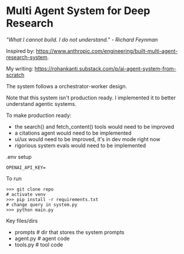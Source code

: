 # Multi Agent System for Deep Research

<i>"What I cannot build. I do not understand." - Richard Feynman</i>

Inspired by: https://www.anthropic.com/engineering/built-multi-agent-research-system.

My writing: https://rohankanti.substack.com/p/ai-agent-system-from-scratch

The system follows a orchestrator-worker design.

Note that this system isn't production ready. I implemented it to better understand agentic systems.

To make production ready:
- the search() and fetch_content() tools would need to be improved
- a citations agent would need to be implemented
- ui/ux would need to be improved, it's in dev mode right now
- rigorious system evals would need to be implemented

.env setup
```
OPENAI_API_KEY=
```

To run
```
>>> git clone repo 
# activate venv
>>> pip install -r requirements.txt
# change query in system.py
>>> python main.py
```

Key files/dirs
- prompts # dir that stores the system prompts
- agent.py # agent code
- tools.py # tool code

